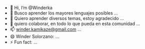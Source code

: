 - 👋 Hi, I’m @Winderka
- 👀 Busco aprender los mayores lenguajes posibles ...
- 🌱 Quiero aprender diversos temas, estoy agradecido ...
- 💞️ quiero colaborar, en todo lo que pueda en esta comunidad ...
- 📫 winder.kamikaze@gmail.com ...
- 😄 Winder Solorzano: ...
- ⚡ Fun fact: ...

<!---
Winderka/Winderka is a ✨ special ✨ repository because its `README.md` (this file) appears on your GitHub profile.
You can click the Preview link to take a look at your changes.
--->
